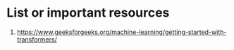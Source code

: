 # List or important resources

1. https://www.geeksforgeeks.org/machine-learning/getting-started-with-transformers/